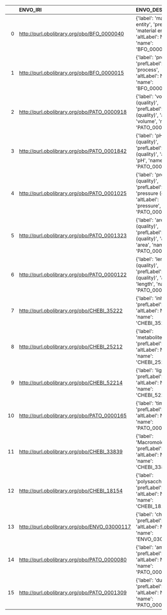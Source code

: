 |    | ENVO_IRI                                     | ENVO_DESC                                                                                                          | SBO_IRI                              | SBO_DESC                     |
|---:|:---------------------------------------------|:-------------------------------------------------------------------------------------------------------------------|:-------------------------------------|:-----------------------------|
|  0 | http://purl.obolibrary.org/obo/BFO_0000040   | {'label': 'material entity', 'prefLabel': 'material entity', 'altLabel': None, 'name': 'BFO_0000040'}              | http://biomodels.net/SBO/SBO_0000240 | {'label': 'material entity'} |
|  1 | http://purl.obolibrary.org/obo/BFO_0000015   | {'label': 'process', 'prefLabel': 'process', 'altLabel': None, 'name': 'BFO_0000015'}                              | http://biomodels.net/SBO/SBO_0000375 | {'label': 'process'}         |
|  2 | http://purl.obolibrary.org/obo/PATO_0000918  | {'label': 'volume (quality)', 'prefLabel': 'volume (quality)', 'altLabel': 'volume', 'name': 'PATO_0000918'}       | http://biomodels.net/SBO/SBO_0000468 | {'label': 'volume'}          |
|  3 | http://purl.obolibrary.org/obo/PATO_0001842  | {'label': 'pH (quality)', 'prefLabel': 'pH (quality)', 'altLabel': 'pH', 'name': 'PATO_0001842'}                   | http://biomodels.net/SBO/SBO_0000304 | {'label': 'pH'}              |
|  4 | http://purl.obolibrary.org/obo/PATO_0001025  | {'label': 'pressure (quality)', 'prefLabel': 'pressure (quality)', 'altLabel': 'pressure', 'name': 'PATO_0001025'} | http://biomodels.net/SBO/SBO_0000279 | {'label': 'pressure'}        |
|  5 | http://purl.obolibrary.org/obo/PATO_0001323  | {'label': 'area (quality)', 'prefLabel': 'area (quality)', 'altLabel': 'area', 'name': 'PATO_0001323'}             | http://biomodels.net/SBO/SBO_0000467 | {'label': 'area'}            |
|  6 | http://purl.obolibrary.org/obo/PATO_0000122  | {'label': 'length (quality)', 'prefLabel': 'length (quality)', 'altLabel': 'length', 'name': 'PATO_0000122'}       | http://biomodels.net/SBO/SBO_0000466 | {'label': 'length'}          |
|  7 | http://purl.obolibrary.org/obo/CHEBI_35222   | {'label': 'inhibitor', 'prefLabel': None, 'altLabel': None, 'name': 'CHEBI_35222'}                                 | http://biomodels.net/SBO/SBO_0000020 | {'label': 'inhibitor'}       |
|  8 | http://purl.obolibrary.org/obo/CHEBI_25212   | {'label': 'metabolite', 'prefLabel': None, 'altLabel': None, 'name': 'CHEBI_25212'}                                | http://biomodels.net/SBO/SBO_0000299 | {'label': 'metabolite'}      |
|  9 | http://purl.obolibrary.org/obo/CHEBI_52214   | {'label': 'ligand', 'prefLabel': None, 'altLabel': None, 'name': 'CHEBI_52214'}                                    | http://biomodels.net/SBO/SBO_0000280 | {'label': 'ligand'}          |
| 10 | http://purl.obolibrary.org/obo/PATO_0000165  | {'label': 'time', 'prefLabel': None, 'altLabel': None, 'name': 'PATO_0000165'}                                     | http://biomodels.net/SBO/SBO_0000345 | {'label': 'time'}            |
| 11 | http://purl.obolibrary.org/obo/CHEBI_33839   | {'label': 'Macromolecule', 'prefLabel': None, 'altLabel': None, 'name': 'CHEBI_33839'}                             | http://biomodels.net/SBO/SBO_0000245 | {'label': 'Macromolecule'}   |
| 12 | http://purl.obolibrary.org/obo/CHEBI_18154   | {'label': 'polysaccharide', 'prefLabel': None, 'altLabel': None, 'name': 'CHEBI_18154'}                            | http://biomodels.net/SBO/SBO_0000249 | {'label': 'polysaccharide'}  |
| 13 | http://purl.obolibrary.org/obo/ENVO_03000117 | {'label': 'channel', 'prefLabel': None, 'altLabel': None, 'name': 'ENVO_03000117'}                                 | http://biomodels.net/SBO/SBO_0000242 | {'label': 'channel'}         |
| 14 | http://purl.obolibrary.org/obo/PATO_0000080  | {'label': 'amplitude', 'prefLabel': None, 'altLabel': None, 'name': 'PATO_0000080'}                                | http://biomodels.net/SBO/SBO_0000492 | {'label': 'amplitude'}       |
| 15 | http://purl.obolibrary.org/obo/PATO_0001309  | {'label': 'duration', 'prefLabel': None, 'altLabel': None, 'name': 'PATO_0001309'}                                 | http://biomodels.net/SBO/SBO_0000347 | {'label': 'duration'}        |